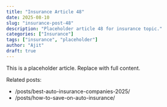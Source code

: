 ```yaml
---
title: "Insurance Article 48"
date: 2025-08-10
slug: "insurance-post-48"
description: "Placeholder article 48 for insurance topic."
categories: ["Insurance"]
tags: ["insurance", "placeholder"]
author: "Ajit"
draft: true
---
```


This is a placeholder article. Replace with full content.

Related posts:

- /posts/best-auto-insurance-companies-2025/
- /posts/how-to-save-on-auto-insurance/

